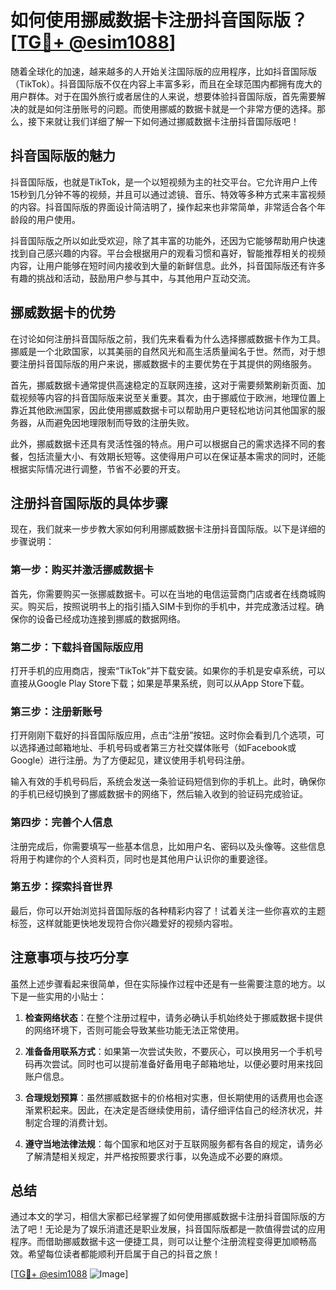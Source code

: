 # 如何使用挪威数据卡注册抖音国际版？[[TG💪+ @esim1088](https://t.me/s/esim1088)]

随着全球化的加速，越来越多的人开始关注国际版的应用程序，比如抖音国际版（TikTok）。抖音国际版不仅在内容上丰富多彩，而且在全球范围内都拥有庞大的用户群体。对于在国外旅行或者居住的人来说，想要体验抖音国际版，首先需要解决的就是如何注册账号的问题。而使用挪威的数据卡就是一个非常方便的选择。那么，接下来就让我们详细了解一下如何通过挪威数据卡注册抖音国际版吧！

## 抖音国际版的魅力

抖音国际版，也就是TikTok，是一个以短视频为主的社交平台。它允许用户上传15秒到几分钟不等的视频，并且可以通过滤镜、音乐、特效等多种方式来丰富视频的内容。抖音国际版的界面设计简洁明了，操作起来也非常简单，非常适合各个年龄段的用户使用。

抖音国际版之所以如此受欢迎，除了其丰富的功能外，还因为它能够帮助用户快速找到自己感兴趣的内容。平台会根据用户的观看习惯和喜好，智能推荐相关的视频内容，让用户能够在短时间内接收到大量的新鲜信息。此外，抖音国际版还有许多有趣的挑战和活动，鼓励用户参与其中，与其他用户互动交流。

## 挪威数据卡的优势

在讨论如何注册抖音国际版之前，我们先来看看为什么选择挪威数据卡作为工具。挪威是一个北欧国家，以其美丽的自然风光和高生活质量闻名于世。然而，对于想要注册抖音国际版的用户来说，挪威数据卡的主要优势在于其提供的网络服务。

首先，挪威数据卡通常提供高速稳定的互联网连接，这对于需要频繁刷新页面、加载视频等内容的抖音国际版来说至关重要。其次，由于挪威位于欧洲，地理位置上靠近其他欧洲国家，因此使用挪威数据卡可以帮助用户更轻松地访问其他国家的服务器，从而避免因地理限制而导致的注册失败。

此外，挪威数据卡还具有灵活性强的特点。用户可以根据自己的需求选择不同的套餐，包括流量大小、有效期长短等。这使得用户可以在保证基本需求的同时，还能根据实际情况进行调整，节省不必要的开支。

## 注册抖音国际版的具体步骤

现在，我们就来一步步教大家如何利用挪威数据卡注册抖音国际版。以下是详细的步骤说明：

### 第一步：购买并激活挪威数据卡

首先，你需要购买一张挪威数据卡。可以在当地的电信运营商门店或者在线商城购买。购买后，按照说明书上的指引插入SIM卡到你的手机中，并完成激活过程。确保你的设备已经成功连接到挪威的数据网络。

### 第二步：下载抖音国际版应用

打开手机的应用商店，搜索“TikTok”并下载安装。如果你的手机是安卓系统，可以直接从Google Play Store下载；如果是苹果系统，则可以从App Store下载。

### 第三步：注册新账号

打开刚刚下载好的抖音国际版应用，点击“注册”按钮。这时你会看到几个选项，可以选择通过邮箱地址、手机号码或者第三方社交媒体账号（如Facebook或Google）进行注册。为了方便起见，建议使用手机号码注册。

输入有效的手机号码后，系统会发送一条验证码短信到你的手机上。此时，确保你的手机已经切换到了挪威数据卡的网络下，然后输入收到的验证码完成验证。

### 第四步：完善个人信息

注册完成后，你需要填写一些基本信息，比如用户名、密码以及头像等。这些信息将用于构建你的个人资料页，同时也是其他用户认识你的重要途径。

### 第五步：探索抖音世界

最后，你可以开始浏览抖音国际版的各种精彩内容了！试着关注一些你喜欢的主题标签，这样就能更快地发现符合你兴趣爱好的视频内容啦。

## 注意事项与技巧分享

虽然上述步骤看起来很简单，但在实际操作过程中还是有一些需要注意的地方。以下是一些实用的小贴士：

1. **检查网络状态**：在整个注册过程中，请务必确认手机始终处于挪威数据卡提供的网络环境下，否则可能会导致某些功能无法正常使用。
   
2. **准备备用联系方式**：如果第一次尝试失败，不要灰心，可以换用另一个手机号码再次尝试。同时也可以提前准备好备用电子邮箱地址，以便必要时用来找回账户信息。

3. **合理规划预算**：虽然挪威数据卡的价格相对实惠，但长期使用的话费用也会逐渐累积起来。因此，在决定是否继续使用前，请仔细评估自己的经济状况，并制定合理的消费计划。

4. **遵守当地法律法规**：每个国家和地区对于互联网服务都有各自的规定，请务必了解清楚相关规定，并严格按照要求行事，以免造成不必要的麻烦。

## 总结

通过本文的学习，相信大家都已经掌握了如何使用挪威数据卡注册抖音国际版的方法了吧！无论是为了娱乐消遣还是职业发展，抖音国际版都是一款值得尝试的应用程序。而借助挪威数据卡这一便捷工具，则可以让整个注册流程变得更加顺畅高效。希望每位读者都能顺利开启属于自己的抖音之旅！

[[TG💪+ @esim1088](https://t.me/s/esim1088) ![Image](https://i.postimg.cc/4NQfJmqS/Snipaste-2025-05-13-00-14-12.png)]